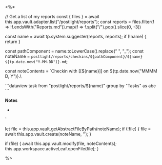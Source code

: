 <%*

// Get a list of my reports
const { files } = await this.app.vault.adapter.list("/postlight/reports");
const reports = files.filter(f => !f.endsWith("Reports.md")).map(f => f.split("/").pop().slice(0, -3))

const name = await tp.system.suggester(reports, reports);
if (!name) {
    return
}

const pathComponent = name.toLowerCase().replace(" ", "_");
const noteName = `postlight/reports/checkins/${pathComponent}/${name} ${tp.date.now("Y-MM-DD")}.md`;

const noteContents = `Checkin with [[${name}]] on ${tp.date.now("MMMM D, Y")}.\

\`\`\`dataview
task from "postlight/reports/${name}"
group by "Tasks" as abc
\`\`\`

**Notes**

- 
`

let file = this.app.vault.getAbstractFileByPath(noteName);
if (!file) {
    file = await this.app.vault.create(noteName, '');
}

if (file) {
    await this.app.vault.modify(file, noteContents);
    this.app.workspace.activeLeaf.openFile(file);
}

%>